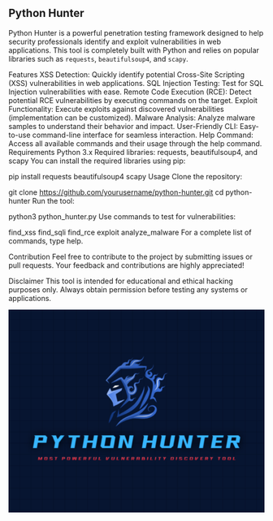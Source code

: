 ## Python Hunter

Python Hunter is a powerful penetration testing framework designed to help security professionals identify and exploit vulnerabilities in web applications. This tool is completely built with Python and relies on popular libraries such as `requests`, `beautifulsoup4`, and `scapy`.

Features
XSS Detection: Quickly identify potential Cross-Site Scripting (XSS) vulnerabilities in web applications.
SQL Injection Testing: Test for SQL Injection vulnerabilities with ease.
Remote Code Execution (RCE): Detect potential RCE vulnerabilities by executing commands on the target.
Exploit Functionality: Execute exploits against discovered vulnerabilities (implementation can be customized).
Malware Analysis: Analyze malware samples to understand their behavior and impact.
User-Friendly CLI: Easy-to-use command-line interface for seamless interaction.
Help Command: Access all available commands and their usage through the help command.
Requirements
Python 3.x
Required libraries: requests, beautifulsoup4, and scapy
You can install the required libraries using pip:


pip install requests beautifulsoup4 scapy
Usage
Clone the repository:

git clone https://github.com/yourusername/python-hunter.git
cd python-hunter
Run the tool:


python3 python_hunter.py
Use commands to test for vulnerabilities:

find_xss <target>
find_sqli <target>
find_rce <target>
exploit <target>
analyze_malware <sample>
For a complete list of commands, type help.

Contribution
Feel free to contribute to the project by submitting issues or pull requests. Your feedback and contributions are highly appreciated!

Disclaimer
This tool is intended for educational and ethical hacking purposes only. Always obtain permission before testing any systems or applications.

![Python Hunter](Python%20Hunter.PNG)


